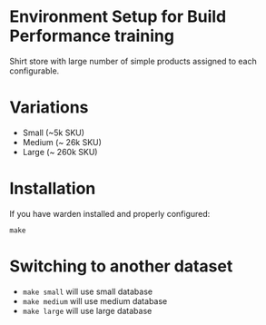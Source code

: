 # Environment Setup for Build Performance training

Shirt store with large number of simple products assigned to each configurable.

# Variations

- Small (~5k SKU)
- Medium (~ 26k SKU)
- Large (~ 260k SKU)


# Installation
If you have warden installed and properly configured:

`make`

# Switching to another dataset

- `make small` will use small database
- `make medium` will use medium database
- `make large` will use large database

